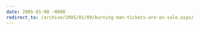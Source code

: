 ```yaml
---
date: 2005-01-08 -0800
redirect_to: /archive/2005/01/09/burning-man-tickets-are-on-sale.aspx/
---
```


